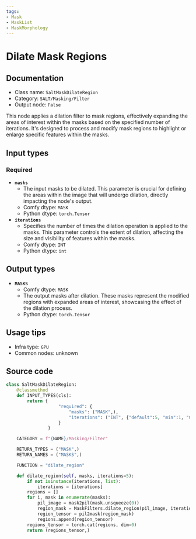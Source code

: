 ```yaml
---
tags:
- Mask
- MaskList
- MaskMorphology
---
```


# Dilate Mask Regions
## Documentation
- Class name: `SaltMaskDilateRegion`
- Category: `SALT/Masking/Filter`
- Output node: `False`

This node applies a dilation filter to mask regions, effectively expanding the areas of interest within the masks based on the specified number of iterations. It's designed to process and modify mask regions to highlight or enlarge specific features within the masks.
## Input types
### Required
- **`masks`**
    - The input masks to be dilated. This parameter is crucial for defining the areas within the image that will undergo dilation, directly impacting the node's output.
    - Comfy dtype: `MASK`
    - Python dtype: `torch.Tensor`
- **`iterations`**
    - Specifies the number of times the dilation operation is applied to the masks. This parameter controls the extent of dilation, affecting the size and visibility of features within the masks.
    - Comfy dtype: `INT`
    - Python dtype: `int`
## Output types
- **`MASKS`**
    - Comfy dtype: `MASK`
    - The output masks after dilation. These masks represent the modified regions with expanded areas of interest, showcasing the effect of the dilation process.
    - Python dtype: `torch.Tensor`
## Usage tips
- Infra type: `GPU`
- Common nodes: unknown


## Source code
```python
class SaltMaskDilateRegion:
    @classmethod
    def INPUT_TYPES(cls):
        return {
                    "required": {
                        "masks": ("MASK",),
                        "iterations": ("INT", {"default":5, "min":1, "max":64, "step":1}),
                    }
                }

    CATEGORY = f"{NAME}/Masking/Filter"

    RETURN_TYPES = ("MASK",)
    RETURN_NAMES = ("MASKS",)

    FUNCTION = "dilate_region"

    def dilate_region(self, masks, iterations=5):
        if not isinstance(iterations, list):
            iterations = [iterations]
        regions = []
        for i, mask in enumerate(masks):
            pil_image = mask2pil(mask.unsqueeze(0))
            region_mask = MaskFilters.dilate_region(pil_image, iterations[i if i < len(iterations) else -1])
            region_tensor = pil2mask(region_mask)
            regions.append(region_tensor)
        regions_tensor = torch.cat(regions, dim=0)
        return (regions_tensor,)

```
